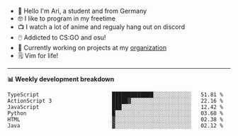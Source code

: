 * 👋 Hello I'm Ari, a student and from Germany
* 🤓 I like to program in my freetime
* 📺 I watch a lot of anime and regualy hang out on discord
* 🖱️ Addicted to CS:GO and osu!
* 👷 Currently working on projects at my [organization](https://github.com/aridevelopment-de)
* 🗒️ Vim for life!

<hr />

**📊 Weekly development breakdown**

<!--START_SECTION:waka-->

```text
TypeScript                       █████████████░░░░░░░░░░░░   51.81 %
ActionScript 3                   █████▓░░░░░░░░░░░░░░░░░░░   22.16 %
JavaScript                       ███░░░░░░░░░░░░░░░░░░░░░░   12.42 %
Python                           █░░░░░░░░░░░░░░░░░░░░░░░░   03.60 %
HTML                             ▓░░░░░░░░░░░░░░░░░░░░░░░░   02.38 %
Java                             ▓░░░░░░░░░░░░░░░░░░░░░░░░   02.12 %
```

<!--END_SECTION:waka-->
